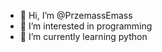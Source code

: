 - 👋 Hi, I’m @PrzemassEmass
- 👀 I’m interested in programming
- 🌱 I’m currently learning python


<!---
Im Przemyslaw and im totally new in programming.
As firt I want learn Python, and then SQL.
--->
